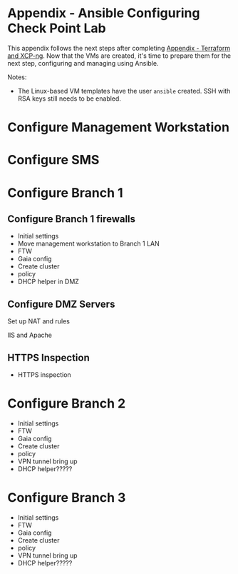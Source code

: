 # Appendix - Ansible Configuring Check Point Lab
This appendix follows the next steps after completing [Appendix - Terraform and XCP-ng](Appendix-Terraform.md). Now that the VMs are created, it's time to prepare them for the next step, configuring and managing using Ansible.

Notes:
- The Linux-based VM templates have the user `ansible` created. SSH with RSA keys still needs to be enabled.


# Configure Management Workstation

# Configure SMS

# Configure Branch 1

## Configure Branch 1 firewalls
- Initial settings
- Move management workstation to Branch 1 LAN
- FTW
- Gaia config
- Create cluster
- policy
- DHCP helper in DMZ


## Configure DMZ Servers
Set up NAT and rules

IIS and Apache

## HTTPS Inspection
- HTTPS inspection

# Configure Branch 2
- Initial settings
- FTW
- Gaia config
- Create cluster
- policy
- VPN tunnel bring up
- DHCP helper?????

# Configure Branch 3
- Initial settings
- FTW
- Gaia config
- Create cluster
- policy
- VPN tunnel bring up
- DHCP helper?????

